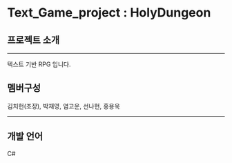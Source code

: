 # Text_Game_project : HolyDungeon

## 프로젝트 소개
---
텍스트 기반 RPG 입니다.
<br>

## 멤버구성
김치헌(조장), 박재영, 염고운, 선나현, 홍용욱

---
## 개발 언어
C# 

